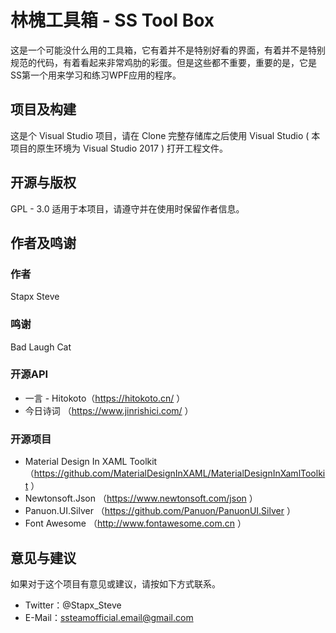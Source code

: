 # 林槐工具箱 - SS Tool Box
这是一个可能没什么用的工具箱，它有着并不是特别好看的界面，有着并不是特别规范的代码，有着看起来非常鸡肋的彩蛋。但是这些都不重要，重要的是，它是SS第一个用来学习和练习WPF应用的程序。

## 项目及构建
这是个 Visual Studio 项目，请在 Clone 完整存储库之后使用 Visual Studio ( 本项目的原生环境为 Visual Studio 2017 ) 打开工程文件。

## 开源与版权
GPL - 3.0 适用于本项目，请遵守并在使用时保留作者信息。

## 作者及鸣谢
### 作者
Stapx Steve
### 鸣谢
Bad Laugh Cat
### 开源API
- 一言 - Hitokoto（https://hitokoto.cn/ ）
- 今日诗词 （https://www.jinrishici.com/ ）
### 开源项目
- Material Design In XAML Toolkit （https://github.com/MaterialDesignInXAML/MaterialDesignInXamlToolkit ）
- Newtonsoft.Json （https://www.newtonsoft.com/json ）
- Panuon.UI.Silver （https://github.com/Panuon/PanuonUI.Silver ）
- Font Awesome （http://www.fontawesome.com.cn ）

## 意见与建议
如果对于这个项目有意见或建议，请按如下方式联系。
- Twitter：@Stapx_Steve
- E-Mail：ssteamofficial.email@gmail.com
